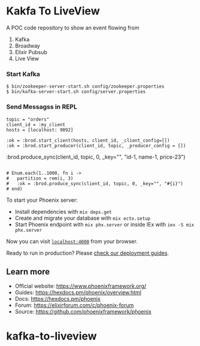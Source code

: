 # Kakfa To LiveView
A POC code repository to show an event flowing from 
1. Kafka
1. Broadway
1. Elixir Pubsub
1. Live View


### Start Kafka

```
$ bin/zookeeper-server-start.sh config/zookeeper.properties
$ bin/kafka-server-start.sh config/server.properties
```

### Send Messagss in REPL

```
topic = "orders"
client_id = :my_client
hosts = [localhost: 9092]

:ok = :brod.start_client(hosts, client_id, _client_config=[])
:ok = :brod.start_producer(client_id, topic, _producer_config = [])

```
:brod.produce_sync(client_id, topic, 0, _key="", "id-1, name-1, price-23")
```

# Enum.each(1..1000, fn i ->
#   partition = rem(i, 3)
#   :ok = :brod.produce_sync(client_id, topic, 0, _key="", "#{i}")
# end)

```


To start your Phoenix server:

  * Install dependencies with `mix deps.get`
  * Create and migrate your database with `mix ecto.setup`
  * Start Phoenix endpoint with `mix phx.server` or inside IEx with `iex -S mix phx.server`

Now you can visit [`localhost:4000`](http://localhost:4000) from your browser.

Ready to run in production? Please [check our deployment guides](https://hexdocs.pm/phoenix/deployment.html).

## Learn more

  * Official website: https://www.phoenixframework.org/
  * Guides: https://hexdocs.pm/phoenix/overview.html
  * Docs: https://hexdocs.pm/phoenix
  * Forum: https://elixirforum.com/c/phoenix-forum
  * Source: https://github.com/phoenixframework/phoenix
# kafka-to-liveview
